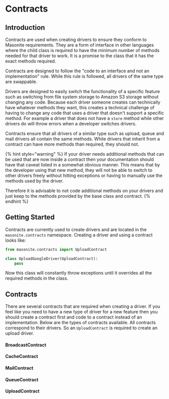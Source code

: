 # Contracts

## Introduction

Contracts are used when creating drivers to ensure they conform to Masonite requirements. They are a form of interface in other languages where the child class is required to have the minimum number of methods needed for that driver to work. It is a promise to the class that it has the exact methods required.

Contracts are designed to follow the "code to an interface and not an implementation" rule. While this rule is followed, all drivers of the same type are swappable.

Drivers are designed to easily switch the functionality of a specific feature such as switching from file system storage to Amazon S3 storage without changing any code. Because each driver someone creates can technically have whatever methods they want, this creates a technical challenge of having to change any code that uses a driver that doesn't support a specific method. For example a driver that does not have a `store` method while other drivers do will throw errors when a developer switches drivers.

Contracts ensure that all drivers of a similar type such as upload, queue and mail drivers all contain the same methods. While drivers that inherit from a contract can have more methods than required, they should not.

{% hint style="warning" %}
If your driver needs additional methods that can be used that are now inside a contract then your documentation should have that caveat listed in a somewhat obvious manner. This means that by the developer using that new method, they will not be able to switch to other drivers freely without hitting exceptions or having to manually use the methods used by the driver.

Therefore it is advisable to not code additional methods on your drivers and just keep to the methods provided by the base class and contract.
{% endhint %}

## Getting Started

Contracts are currently used to create drivers and are located in the `masonite.contracts` namespace. Creating a driver and using a contract looks like:

```python
from masonite.contracts import UploadContract

class UploadGoogleDriver(UploadContract):
    pass
```

Now this class will constantly throw exceptions until it overrides all the required methods in the class.

## Contracts

There are several contracts that are required when creating a driver. If you feel like you need to have a new type of driver for a new feature then you should create a contract first and code to a contract instead of an implementation. Below are the types of contracts available. All contracts correspond to their drivers. So an `UploadContract` is required to create an upload driver.

#### BroadcastContract

#### CacheContract

#### MailContract

#### QueueContract

#### UploadContract

